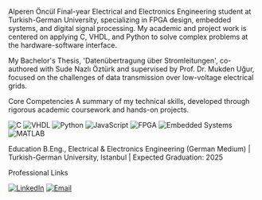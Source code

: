 Alperen Öncül
Final-year Electrical and Electronics Engineering student at Turkish-German University, specializing in FPGA design, embedded systems, and digital signal processing. My academic and project work is centered on applying C, VHDL, and Python to solve complex problems at the hardware-software interface.   

My Bachelor's Thesis, 'Datenübertragung über Stromleitungen', co-authored with Sude Nazlı Öztürk and supervised by Prof. Dr. Mukden Uğur, focused on the challenges of data transmission over low-voltage electrical grids.

Core Competencies
A summary of my technical skills, developed through rigorous academic coursework and hands-on projects.   

<p align="left">
<img src="https://img.shields.io/badge/C-A8B9CC?style=for-the-badge&logo=c&logoColor=white" alt="C"/>
<img src="https://img.shields.io/badge/VHDL-0078D7?style=for-the-badge" alt="VHDL"/>
<img src="https://img.shields.io/badge/Python-3776AB?style=for-the-badge&logo=python&logoColor=white" alt="Python"/>
<img src="https://img.shields.io/badge/JavaScript-F7DF1E?style=for-the-badge&logo=javascript&logoColor=black" alt="JavaScript"/>



<img src="https://img.shields.io/badge/FPGA-DA1B2B?style=for-the-badge" alt="FPGA"/>
<img src="https://img.shields.io/badge/Embedded%20Systems-00599C?style=for-the-badge" alt="Embedded Systems"/>
<img src="https://img.shields.io/badge/MATLAB-0076A8?style=for-the-badge&logo=mathworks&logoColor=white" alt="MATLAB"/>
</p>

Education
B.Eng., Electrical & Electronics Engineering (German Medium) | Turkish-German University, Istanbul | Expected Graduation: 2025    

Professional Links
<p align="left">
<a href="https://linkedin.com/in/alperen-oncul" target="_blank"><img src="https://img.shields.io/badge/LinkedIn-0077B5?style=for-the-badge&logo=linkedin&logoColor=white" alt="LinkedIn"/></a>
<a href="mailto:alperen.oncul@ieee.com"><img src="https://img.shields.io/badge/Email-D14836?style=for-the-badge&logo=gmail&logoColor=white" alt="Email"/></a>
</p>
